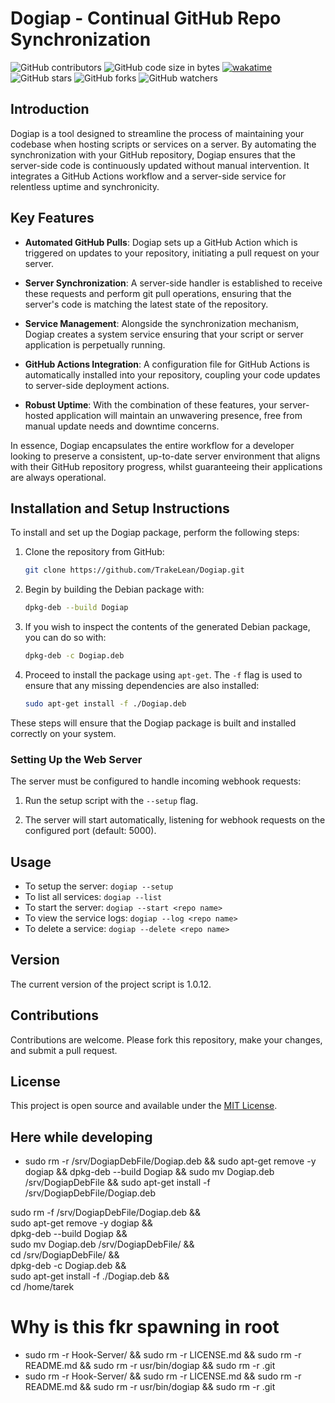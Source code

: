 # Dogiap - Continual GitHub Repo Synchronization

![GitHub contributors](https://img.shields.io/github/contributors/TrakeLean/Dogiap)
![GitHub code size in bytes](https://img.shields.io/github/languages/code-size/TrakeLean/Dogiap)
[![wakatime](https://wakatime.com/badge/user/25484680-9f95-4670-92ea-9abd3854b948/project/018d5bd0-3d8f-4db9-af17-62073ca412b0.svg)](https://wakatime.com/badge/user/25484680-9f95-4670-92ea-9abd3854b948/project/018d5bd0-3d8f-4db9-af17-62073ca412b0)
![GitHub stars](https://img.shields.io/github/stars/TrakeLean/Dogiap?style=social)
![GitHub forks](https://img.shields.io/github/forks/TrakeLean/Dogiap?style=social)
![GitHub watchers](https://img.shields.io/github/watchers/TrakeLean/Dogiap?style=social)

## Introduction

Dogiap is a tool designed to streamline the process of maintaining your codebase when hosting scripts or services on a server. By automating the synchronization with your GitHub repository, Dogiap ensures that the server-side code is continuously updated without manual intervention. It integrates a GitHub Actions workflow and a server-side service for relentless uptime and synchronicity.

## Key Features

- **Automated GitHub Pulls**: Dogiap sets up a GitHub Action which is triggered on updates to your repository, initiating a pull request on your server.

- **Server Synchronization**: A server-side handler is established to receive these requests and perform git pull operations, ensuring that the server's code is matching the latest state of the repository.

- **Service Management**: Alongside the synchronization mechanism, Dogiap creates a system service ensuring that your script or server application is perpetually running.

- **GitHub Actions Integration**: A configuration file for GitHub Actions is automatically installed into your repository, coupling your code updates to server-side deployment actions.

- **Robust Uptime**: With the combination of these features, your server-hosted application will maintain an unwavering presence, free from manual update needs and downtime concerns.

In essence, Dogiap encapsulates the entire workflow for a developer looking to preserve a consistent, up-to-date server environment that aligns with their GitHub repository progress, whilst guaranteeing their applications are always operational.

## Installation and Setup Instructions

To install and set up the Dogiap package, perform the following steps:

1. Clone the repository from GitHub:
    ```bash
    git clone https://github.com/TrakeLean/Dogiap.git
    ```

2. Begin by building the Debian package with:
    ```bash
    dpkg-deb --build Dogiap
    ```

3. If you wish to inspect the contents of the generated Debian package, you can do so with:
    ```bash
    dpkg-deb -c Dogiap.deb
    ```

4. Proceed to install the package using `apt-get`. The `-f` flag is used to ensure that any missing dependencies are also installed:
    ```bash
    sudo apt-get install -f ./Dogiap.deb
    ```

These steps will ensure that the Dogiap package is built and installed correctly on your system.

### Setting Up the Web Server

The server must be configured to handle incoming webhook requests:

1. Run the setup script with the `--setup` flag.

2. The server will start automatically, listening for webhook requests on the configured port (default: 5000).

## Usage

- To setup the server: `dogiap --setup`
- To list all services: `dogiap --list`
- To start the server: `dogiap --start <repo name>`
- To view the service logs: `dogiap --log <repo name>`
- To delete a service: `dogiap --delete <repo name>`

## Version

The current version of the project script is 1.0.12.

## Contributions

Contributions are welcome. Please fork this repository, make your changes, and submit a pull request.

## License

This project is open source and available under the [MIT License](LICENSE).

## Here while developing

- sudo rm -r /srv/DogiapDebFile/Dogiap.deb && sudo apt-get remove -y dogiap && dpkg-deb --build Dogiap && sudo mv Dogiap.deb /srv/DogiapDebFile && sudo apt-get install -f /srv/DogiapDebFile/Dogiap.deb

sudo rm -f /srv/DogiapDebFile/Dogiap.deb && \
sudo apt-get remove -y dogiap && \
dpkg-deb --build Dogiap && \
sudo mv Dogiap.deb /srv/DogiapDebFile/ && \
cd /srv/DogiapDebFile/ && \
dpkg-deb -c Dogiap.deb && \
sudo apt-get install -f ./Dogiap.deb && \
cd /home/tarek

# Why is this fkr spawning in root
- sudo rm -r Hook-Server/ && sudo rm -r LICENSE.md && sudo rm -r README.md && sudo rm -r usr/bin/dogiap && sudo rm -r .git
- sudo rm -r Hook-Server/ && sudo rm -r LICENSE.md && sudo rm -r README.md && sudo rm -r usr/bin/dogiap && sudo rm -r .git